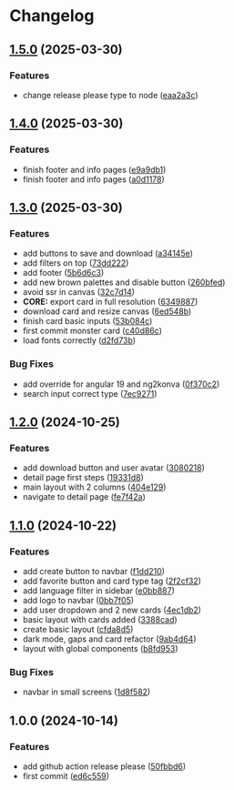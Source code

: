 # Changelog

## [1.5.0](https://github.com/angusin/heroquest-cards/compare/v1.4.0...v1.5.0) (2025-03-30)


### Features

* change release please type to node ([eaa2a3c](https://github.com/angusin/heroquest-cards/commit/eaa2a3c49c435cd5523c65f6ef9f865024643774))

## [1.4.0](https://github.com/angusin/heroquest-cards/compare/v1.3.0...v1.4.0) (2025-03-30)


### Features

* finish footer and info pages ([e9a9db1](https://github.com/angusin/heroquest-cards/commit/e9a9db123e4d55c19ee364e164a89ffca0a39284))
* finish footer and info pages ([a0d1178](https://github.com/angusin/heroquest-cards/commit/a0d117841b8630c3b6cf9d96039f747f4e9ab2f4))

## [1.3.0](https://github.com/angusin/heroquest-cards/compare/v1.2.0...v1.3.0) (2025-03-30)


### Features

* add buttons to save and download ([a34145e](https://github.com/angusin/heroquest-cards/commit/a34145e526834ea47bee8af13d50da83c8340b6f))
* add filters on top ([73dd222](https://github.com/angusin/heroquest-cards/commit/73dd2225f377ea53b6bf911e90ae97ca49c34d9a))
* add footer ([5b6d6c3](https://github.com/angusin/heroquest-cards/commit/5b6d6c3f7a58e4961f9c9c63da062401c4ab74e9))
* add new brown palettes and disable button ([260bfed](https://github.com/angusin/heroquest-cards/commit/260bfed2b48f026c945ebd4df7053380f49023cf))
* avoid ssr in canvas ([32c7d14](https://github.com/angusin/heroquest-cards/commit/32c7d14a6afc22858b7046dff3afe3c146b1f593))
* **CORE:** export card in full resolution ([6349887](https://github.com/angusin/heroquest-cards/commit/63498874604ca541094d316d386db3e887de2650))
* download card and resize canvas ([6ed548b](https://github.com/angusin/heroquest-cards/commit/6ed548b84aab4f577f020191cfa179a1a41c1b66))
* finish card basic inputs ([53b084c](https://github.com/angusin/heroquest-cards/commit/53b084c3d8bf6dbcfc5c8f2fee6f7eb39f1b64ea))
* first commit monster card ([c40d86c](https://github.com/angusin/heroquest-cards/commit/c40d86c774b971aa2fbe09a34807e33e91663175))
* load fonts correctly ([d2fd73b](https://github.com/angusin/heroquest-cards/commit/d2fd73bdfde72613a99565b9a62daa42530f6786))


### Bug Fixes

* add override for angular 19 and ng2konva ([0f370c2](https://github.com/angusin/heroquest-cards/commit/0f370c29080a0dc194f1c6ec99b0645b1446ab02))
* search input correct type ([7ec9271](https://github.com/angusin/heroquest-cards/commit/7ec9271ecc9a437883082730c46b39b8d684e806))

## [1.2.0](https://github.com/angusin/heroquest-cards/compare/v1.1.0...v1.2.0) (2024-10-25)


### Features

* add download button and user avatar ([3080218](https://github.com/angusin/heroquest-cards/commit/3080218f28edbe84fb5d8f4b397c566fcb593951))
* detail page first steps ([19331d8](https://github.com/angusin/heroquest-cards/commit/19331d845007aeb9c2b12eff0ba07bc5962c135e))
* main layout with 2 columns ([404e129](https://github.com/angusin/heroquest-cards/commit/404e12916968c2639a2238fd51983b9ec470a4ae))
* navigate to detail page ([fe7f42a](https://github.com/angusin/heroquest-cards/commit/fe7f42a02720478753c7ec2afd77bb4950a44c40))

## [1.1.0](https://github.com/angusin/heroquest-cards/compare/v1.0.0...v1.1.0) (2024-10-22)


### Features

* add create button to navbar ([f1dd210](https://github.com/angusin/heroquest-cards/commit/f1dd2101211c51b91ef6f9760f90d3d5f49b5803))
* add favorite button and card type tag ([2f2cf32](https://github.com/angusin/heroquest-cards/commit/2f2cf327f7ed783452746552864f6ba341eb736f))
* add language filter in sidebar ([e0bb887](https://github.com/angusin/heroquest-cards/commit/e0bb88795f441a4a7e1cba1b9b5d9705923fbc24))
* add logo to navbar ([0bb7f05](https://github.com/angusin/heroquest-cards/commit/0bb7f05b6194bd926df2da82e936b7bb77d51111))
* add user dropdown and 2 new cards ([4ec1db2](https://github.com/angusin/heroquest-cards/commit/4ec1db29a6554688368d437fedcfd609369c8126))
* basic layout with cards added ([3388cad](https://github.com/angusin/heroquest-cards/commit/3388cad8acf9469b5dadc44e450131bcf4790336))
* create basic layout ([cfda8d5](https://github.com/angusin/heroquest-cards/commit/cfda8d54f6bf01db1e531ef1ab98c0b4b852e064))
* dark mode, gaps and card refactor ([9ab4d64](https://github.com/angusin/heroquest-cards/commit/9ab4d6426c3e25bedeeba3897638bad8a592f06a))
* layout with global components ([b8fd953](https://github.com/angusin/heroquest-cards/commit/b8fd9533be240ac755a949c9aee1e807202c7149))


### Bug Fixes

* navbar in small screens ([1d8f582](https://github.com/angusin/heroquest-cards/commit/1d8f582079cd3703fc1ea26428eed1457ea0c6a8))

## 1.0.0 (2024-10-14)


### Features

* add github action release please ([50fbbd6](https://github.com/angusin/heroquest-cards/commit/50fbbd6396fbc01f58b6d0640d13de7b1bf04ee9))
* first commit ([ed6c559](https://github.com/angusin/heroquest-cards/commit/ed6c55900c0e7ded5d006ef19ba23324f5b23391))
